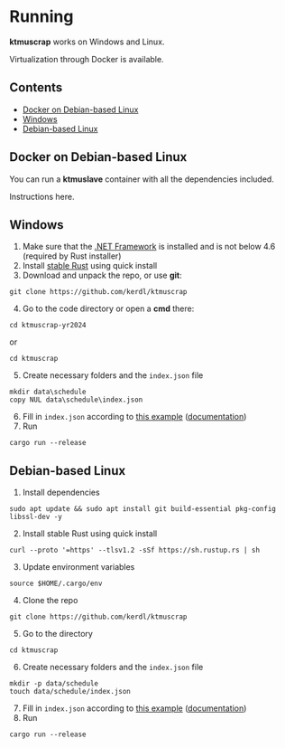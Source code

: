 # Running
**ktmuscrap** works on Windows and Linux.

Virtualization through Docker is available.


## Contents
- [Docker on Debian-based Linux](#docker-on-debian-based-linux)
- [Windows](#windows)
- [Debian-based Linux](#debian-based-linux)


## Docker on Debian-based Linux
You can run a **ktmuslave** container with
all the dependencies included.

Instructions here.


## Windows
1. Make sure that the [.NET Framework](https://support.microsoft.com/en-us/topic/microsoft-net-framework-4-8-offline-installer-for-windows-9d23f658-3b97-68ab-d013-aa3c3e7495e0)
is installed and is not below 4.6
(required by Rust installer)
2. Install [stable Rust](https://www.rust-lang.org/tools/install)
using quick install
3. Download and unpack the repo,
or use **git**:
```console
git clone https://github.com/kerdl/ktmuscrap
```
4. Go to the code directory or open a **cmd** there:
```console
cd ktmuscrap-yr2024
```
or
```console
cd ktmuscrap
```
5. Create necessary folders and the `index.json` file
```console
mkdir data\schedule
copy NUL data\schedule\index.json
```
6. Fill in `index.json` according to
[this example](/doc/en/configuring.md#schedules-example)
([documentation](/doc/en/configuring.md#schedules))
7. Run
```console
cargo run --release
```


## Debian-based Linux
1. Install dependencies
```console
sudo apt update && sudo apt install git build-essential pkg-config libssl-dev -y
```
2. Install stable Rust using quick install
```console
curl --proto '=https' --tlsv1.2 -sSf https://sh.rustup.rs | sh
```
3. Update environment variables
```console
source $HOME/.cargo/env
```
4. Clone the repo
```console
git clone https://github.com/kerdl/ktmuscrap
```
5. Go to the directory
```console
cd ktmuscrap
```
6. Create necessary folders and the `index.json` file
```console
mkdir -p data/schedule
touch data/schedule/index.json
```
7. Fill in `index.json` according to
[this example](/doc/en/configuring.md#schedules-example)
([documentation](/doc/en/configuring.md#schedules))
8. Run
```console
cargo run --release
```

